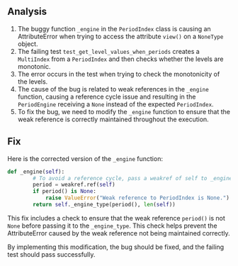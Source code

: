 ## Analysis
1. The buggy function `_engine` in the `PeriodIndex` class is causing an AttributeError when trying to access the attribute `view()` on a `NoneType` object.
2. The failing test `test_get_level_values_when_periods` creates a `MultiIndex` from a `PeriodIndex` and then checks whether the levels are monotonic.
3. The error occurs in the test when trying to check the monotonicity of the levels.
4. The cause of the bug is related to weak references in the `_engine` function, causing a reference cycle issue and resulting in the `PeriodEngine` receiving a `None` instead of the expected `PeriodIndex`.
5. To fix the bug, we need to modify the `_engine` function to ensure that the weak reference is correctly maintained throughout the execution.

## Fix
Here is the corrected version of the `_engine` function:

```python
def _engine(self):
        # To avoid a reference cycle, pass a weakref of self to _engine_type.
        period = weakref.ref(self)
        if period() is None:
            raise ValueError("Weak reference to PeriodIndex is None.")
        return self._engine_type(period(), len(self))
```

This fix includes a check to ensure that the weak reference `period()` is not `None` before passing it to the `_engine_type`. This check helps prevent the AttributeError caused by the weak reference not being maintained correctly.

By implementing this modification, the bug should be fixed, and the failing test should pass successfully.
